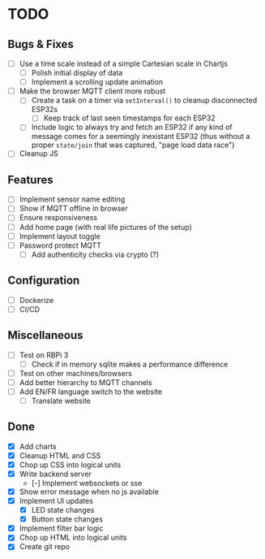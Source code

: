 # TODO

## Bugs & Fixes

- [ ] Use a time scale instead of a simple Cartesian scale in Chartjs
  - [ ] Polish initial display of data
  - [ ] Implement a scrolling update animation
- [ ] Make the browser MQTT client more robust
  - [ ] Create a task on a timer via `setInterval()` to cleanup disconnected ESP32s
    - [ ] Keep track of last seen timestamps for each ESP32
  - [ ] Include logic to always try and fetch an ESP32 if any kind of message comes for a seemingly inexistant ESP32 (thus without a proper `state/join` that was captured, "page load data race")
- [ ] Cleanup JS

## Features

- [ ] Implement sensor name editing
- [ ] Show if MQTT offline in browser
- [ ] Ensure responsiveness
- [ ] Add home page (with real life pictures of the setup)
- [ ] Implement layout toggle
- [ ] Password protect MQTT
  - [ ] Add authenticity checks via crypto (?)

## Configuration

- [ ] Dockerize
- [ ] CI/CD

## Miscellaneous

- [ ] Test on RBPi 3
  - [ ] Check if in memory sqlite makes a performance difference
- [ ] Test on other machines/browsers
- [ ] Add better hierarchy to MQTT channels
- [ ] Add EN/FR language switch to the website
  - [ ] Translate website

## Done

- [x] Add charts
- [x] Cleanup HTML and CSS
- [x] Chop up CSS into logical units
- [x] Write backend server
  - [-] Implement websockets or sse
- [x] Show error message when no js available
- [x] Implement UI updates
  - [x] LED state changes
  - [x] Button state changes
- [x] Implement filter bar logic
- [x] Chop up HTML into logical units
- [x] Create git repo
